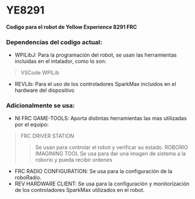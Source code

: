 # YE8291
#### Codigo para el robot de Yellow Experience 8291 FRC

### Dependencias del codigo actual:
* WPILibJ:
Para la programación del robot, se usan las herramientas incluidas en el intalador, como lo son:
> VSCode WPILib
* REVLib:
Para el uso de los controladores SparkMax incluidos en el hardware del dispositivo

### Adicionalmente se usa:
* NI FRC GAME-TOOLS:
Aporta distintas herramientas las mas utilizadas por el equipo:
> FRC DRIVER STATION
>> Se usan para controlar el robot y verificar su estado.
> ROBORIO IMAGINING TOOL
>> Se usa para dar una imagen de sistema a la roborio y pueda recibir ordenes
* FRC RADIO CONFIGURATION:
Se usa para la configuración de la roboRadio.
* REV HARDWARE CLIENT:
Se usa para la configuración y monitorización de los controladores SparkMax utilizados
en el robot.
